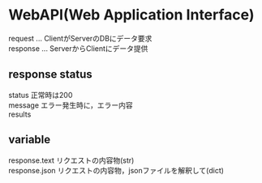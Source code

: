 # WebAPI(Web Application Interface)
request ... ClientがServerのDBにデータ要求<br>
response ... ServerからClientにデータ提供<br>

## response status
status 正常時は200<br>
message エラー発生時に，エラー内容<br>
results

## variable
response.text リクエストの内容物(str)<br>
response.json リクエストの内容物，jsonファイルを解釈して(dict)
